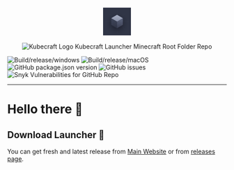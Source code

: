 <p align="center"><img src="https://raw.githubusercontent.com/KubecraftServer/launcher/master/src/assets/logo.png" alt="Kubecraft Logo" width="64px" height="64px" /></p>

<p align="center"> <img src="https://avatars2.githubusercontent.com/u/64664482?s=200&v=4" alt="Kubecraft Logo" width="20px" height="20px" /> Kubecraft Launcher Minecraft Root Folder Repo</p>

![Build/release/windows](https://github.com/kubecraftserver/launcher/workflows/Build/release/windows/badge.svg) ![Build/release/macOS](https://github.com/kubecraftserver/launcher/workflows/Build/release/macOS/badge.svg) ![GitHub package.json version](https://img.shields.io/github/package-json/v/kubecraftserver/launcher) ![GitHub issues](https://img.shields.io/github/issues/kubecraftserver/launcher) ![Snyk Vulnerabilities for GitHub Repo](https://img.shields.io/snyk/vulnerabilities/github/kubecraftserver/launcher)

---
# Hello there 👋

## Download Launcher 💾
You can get fresh and latest release from [Main Website](https://kubecraft.0x77.page/#cta) or from [releases page](https://github.com/kubecraftserver/launcher/releases).
